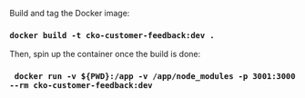 Build and tag the Docker image:

### `docker build -t cko-customer-feedback:dev .`

Then, spin up the container once the build is done:

### ` docker run -v ${PWD}:/app -v /app/node_modules -p 3001:3000 --rm cko-customer-feedback:dev`